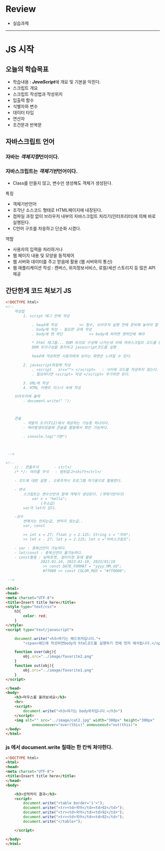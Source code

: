 # Review
- 실습과제


-----------------------------------------------------------------------------------------------

# JS 시작

## 오늘의 학습목표
- 학습내용 :
***JavaScript***에 개요 및 기본을 익힌다.
- 스크립트 개요
- 스크립트 작성법과 작성위치
- 입출력 함수
- 식별자와 변수
- 데이터 타입
- 연산자
- 조건문과 반복문


## 자바스크립트 언어

### 자바는 ***객체지향***언이이다.


### 자바스크립트는 ***객체기반***언어이다.
- Class를 만들지 않고, 변수만 생성해도 객체가 생성된다.

특징
- 객체기반언어
- 조각난 소스코드 형태로 HTML페이지에 내장된다.
- 컴파일 과정 없이 브라우저 내부의 자바스크립트 처리기(인터프리터)에 의해 바로 실행된다.
- C언어 구조를 차응하고 단순화 시켰다.

역할
- 사용자의 입력을 처리하거나
- 웹 페이지 내용 및 모양을 동적제어
- 웹 서버와 데이터를 주고 받음에 활용 (웹 서버와의 통신)
- 웹 애플리케이션 작성 : 캔버스, 위치정보서비스, 로컬/세션 스토리지 등 많은 API 제공


## 간단한게 코드 쳐보기 JS
```html
<!DOCTYPE html>
<!-- 
	작성법
		1. script 태그 안에 작성

			. head에 작성			>> 함수, 브라우저 실행 전에 준비해 놓아야 할 코드
			. body에 작성 - 필요한 곳에 작성
			. body에 맨 하단			>> body에 하려면 맨하단에 해라

			* html 태그들... DOM 트리로 구성해 나가는데 이때 자바스크립트 코드를 만나면
			DOM 트리구성을 중지하고 javascript코드를 실행

			head에 작성하면 사용자에게 보이는 화면은 느려질 수 있다.

		2. javascript파일에 작성
			. <script	src=""> </script>	: 사이에 코드를 작성하지 않는다.
			. 필요하다면 <script> 작성 </script> 추가하면 된다.

		3. URL에 작성
		4. HTML 이벤트 리스너 속에 작성

	브라우저에 출력
		. document.write(" ");



	콘솔 
		- 개발자 도구(F12)에서 제공하는 기능중 하나이다.
		- 에러발생되었을때 콘솔을 활용해서 확인 가능하다.

		. console.log("기본")



 -->

<!-- 
	// : 한줄주석		- ctrl+/
	/* */: 여러줄 주석	- 범위잡고+shift+ctrl+/

	- 코드에 대한 설명 , 오류추적시 프로그램 막기용으로 활용한다.

	- 변수
		스크립트는 변수선언과 함께 객체가 생성된다. (객체기반이다)
			var x = "hello";
				(주소값)
		var과 let이 있다.

	-상수
		변해서는 안되는값, 변하지 않는값..
		var, const

		>> int x = 27; float y = 2.125; String s = "자바";
		>> let x - 27; let y = 2.125; let s ="자바스크립트";

	- var : 중복선언이 가능하다.
	- let/const : 중복선언이 불가능하다.
	- const활용 : 날짜포맷, 컬러지정 등에 활용
				2023.01.10, 2023-01-10, 2023/01/10
				 >> const DATE_FORMAT = "yyyy.MM.dd";
				 #ff000 >> const COLOR_RED = "#ff0000";

 -->

<html>
<head>
<meta charset="UTF-8">
<title>Insert title here</title>
<style type="text/css">
	h3{
		color: red;
	}
</style>
<script type="text/javascript">

	document.write("<h3>여기는 헤드위치입니다."+
		"<span>헤드에 작성하면body의 html코드를 실행하기 전에 먼저 해석됩니다.</span></h3>");

	function over(obj){
		obj.src="../image/favorite2.png"
	}
	function out(obj){
		obj.src="../image/favorite1.png"
	}
</script>

</head>
<body>
	<h3>마우스를 올려보세요</h3>
	<hr>
	<script>
		document.write("<h3>여기는 body위치입니다.</h3>")
	</script>
	<img alt="" src="../image/cat2.jpg" width="300px" height="300px"
			onmouseover="over(this)" onmouseout="out(this)">
</body>
</html>

```

### js 에서 document.write 칠때는 한 칸씩 쳐야한다.
```html
<!DOCTYPE html>
<html>
<head>
<meta charset="UTF-8">
<title>Insert title here</title>
</head>
<body>

	<h3>성적처리 결과</h3>
	<script>
		document.write("<table border='1'>");
		document.write("<tr><td>국어</td><td>92</td>");
		document.write("<tr><td>국어</td><td>92</td>");
		document.write("<tr><td>국어</td><td>92</td>");
		document.write("</table>");

	</script>

</body>
</html>
```
